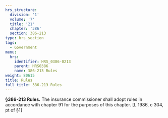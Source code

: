 ```yaml
---
hrs_structure:
  division: '1'
  volume: '7'
  title: '21'
  chapter: '386'
  section: 386-213
type: hrs_section
tags:
  - Government
menu:
  hrs:
    identifier: HRS_0386-0213
    parent: HRS0386
    name: 386-213 Rules
weight: 80615
title: Rules
full_title: 386-213 Rules
---
```

**§386-213 Rules.** The insurance commissioner shall adopt rules in accordance with chapter 91 for the purposes of this chapter. [L 1986, c 304, pt of §1]